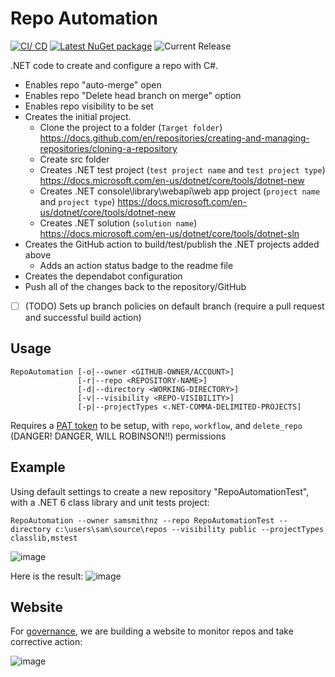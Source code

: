 # Repo Automation

[![CI/ CD](https://github.com/samsmithnz/RepoAutomation/actions/workflows/dotnet.yml/badge.svg)](https://github.com/samsmithnz/RepoAutomation/actions/workflows/dotnet.yml)
[![Latest NuGet package](https://img.shields.io/nuget/v/RepoAutomation.Core)](https://www.nuget.org/packages/RepoAutomation.Core/)
![Current Release](https://img.shields.io/github/release/samsmithnz/RepoAutomation/all.svg)


.NET code to create and configure a repo with C#. 
- Enables repo "auto-merge" open
- Enables repo "Delete head branch on merge" option 
- Enables repo visibility to be set
- Creates the initial project.
    - Clone the project to a folder (`Target folder`) https://docs.github.com/en/repositories/creating-and-managing-repositories/cloning-a-repository
    - Create src folder
    - Creates .NET test project (`test project name` and `test project type`) https://docs.microsoft.com/en-us/dotnet/core/tools/dotnet-new
    - Creates .NET console\library\webapi\web app project (`project name` and `project type`) https://docs.microsoft.com/en-us/dotnet/core/tools/dotnet-new
    - Creates .NET solution (`solution name`) https://docs.microsoft.com/en-us/dotnet/core/tools/dotnet-sln
- Creates the GitHub action to build/test/publish the .NET projects added above
    - Adds an action status badge to the readme file
- Creates the dependabot configuration
- Push all of the changes back to the repository/GitHub
- [ ] (TODO) Sets up branch policies on default branch (require a pull request and successful build action)

## Usage

```Shell
RepoAutomation [-o|--owner <GITHUB-OWNER/ACCOUNT>] 
               [-r|--repo <REPOSITORY-NAME>] 
               [-d|--directory <WORKING-DIRECTORY>] 
               [-v|--visibility <REPO-VISIBILITY>]
               [-p|--projectTypes <.NET-COMMA-DELIMITED-PROJECTS]
```
<!-- TODO: RepoAutomation [-l|--license <repo license>] [-p|--patToken <GitHub Pat Token>]  [-bp|--branchpolicy <default branch policy>] -->

Requires a [PAT token](https://github.com/settings/tokens) to be setup, with `repo`, `workflow`, and `delete_repo` (DANGER! DANGER, WILL ROBINSON!!) permissions

## Example

Using default settings to create a new repository "RepoAutomationTest", with a .NET 6 class library and unit tests project:
```
RepoAutomation --owner samsmithnz --repo RepoAutomationTest --directory c:\users\sam\source\repos --visibility public --projectTypes classlib,mstest
```

![image](https://user-images.githubusercontent.com/8389039/147719122-13fad701-8305-4a85-bb93-de07f90e8c1c.png)

Here is the result:
![image](https://user-images.githubusercontent.com/8389039/147702917-076d9502-4979-40f3-9b90-44664e495afe.png)


## Website

For [governance](https://github.com/samsmithnz/repogovernance), we are building a website to monitor repos and take corrective action:

![image](https://user-images.githubusercontent.com/8389039/148411631-46d2e485-022e-4815-b798-d88f344fc157.png)
